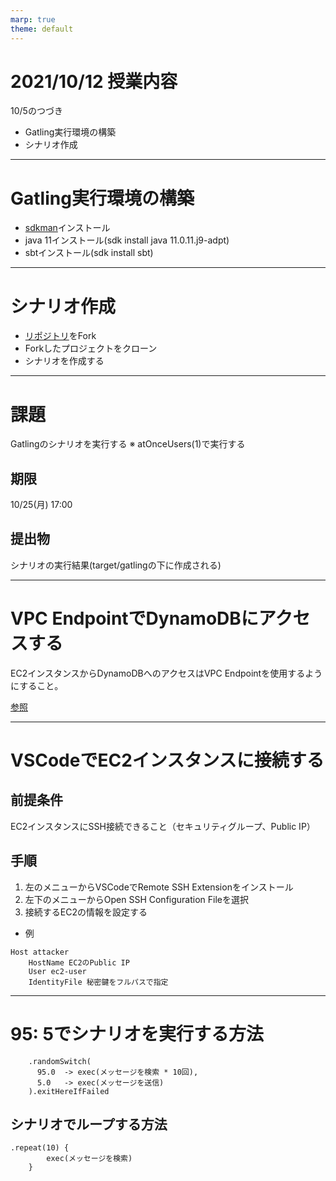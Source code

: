 ```yaml
---
marp: true
theme: default
---
```

# 2021/10/12 授業内容
10/5のつづき
* Gatling実行環境の構築
* シナリオ作成

---
# Gatling実行環境の構築
* [sdkman](https://sdkman.io/)インストール
* java 11インストール(sdk install java 11.0.11.j9-adpt)
* sbtインストール(sdk install sbt)

---
# シナリオ作成
* [リポジトリ](https://github.com/cupperservice/example-performance-test)をFork
* Forkしたプロジェクトをクローン
* シナリオを作成する

---
# 課題
Gatlingのシナリオを実行する
※ atOnceUsers(1)で実行する

## 期限
10/25(月) 17:00

## 提出物
シナリオの実行結果(target/gatlingの下に作成される)

---
# VPC EndpointでDynamoDBにアクセスする
EC2インスタンスからDynamoDBへのアクセスはVPC Endpointを使用するようにすること。

[参照](https://docs.aws.amazon.com/ja_jp/amazondynamodb/latest/developerguide/vpc-endpoints-dynamodb.html)

---
# VSCodeでEC2インスタンスに接続する
## 前提条件
EC2インスタンスにSSH接続できること（セキュリティグループ、Public IP）

## 手順
1. 左のメニューからVSCodeでRemote SSH Extensionをインストール
2. 左下のメニューからOpen SSH Configuration Fileを選択
3. 接続するEC2の情報を設定する
* 例
```
Host attacker
    HostName EC2のPublic IP
    User ec2-user
    IdentityFile 秘密鍵をフルパスで指定
```

---
# 95: 5でシナリオを実行する方法

```
    .randomSwitch(
      95.0  -> exec(メッセージを検索 * 10回),
      5.0   -> exec(メッセージを送信)
    ).exitHereIfFailed
```

## シナリオでループする方法
```
.repeat(10) {
        exec(メッセージを検索)
    }
```
